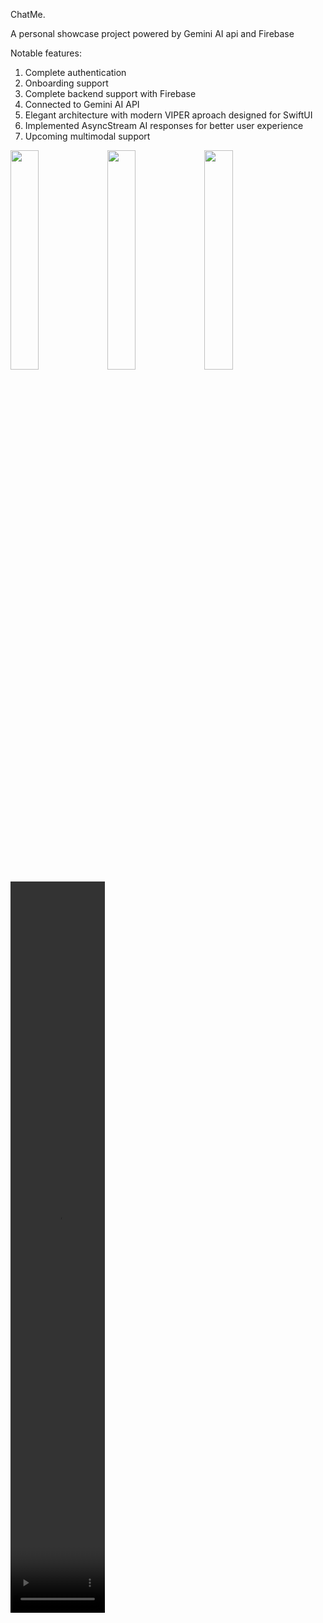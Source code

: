 ChatMe.

A personal showcase project powered by Gemini AI api and Firebase

Notable features: 
1. Complete authentication
2. Onboarding support
3. Complete backend support with Firebase
4. Connected to Gemini AI API
5. Elegant architecture with modern VIPER aproach designed for SwiftUI
6. Implemented AsyncStream AI responses for better user experience
7. Upcoming multimodal support


<img src="https://github.com/user-attachments/assets/ba008cfe-d0ab-4d53-97b8-27a7524eb51c" width="30%" height="30%">
<img src="https://github.com/user-attachments/assets/93f76981-5eae-40af-88f3-979a8ef0a5c1" width="30%" height="30%">
<img src="https://github.com/user-attachments/assets/0006647f-d4b1-4194-8d9e-812c7e456e9e" width="30%" height="30%">
<!-- <img src="https://github.com/user-attachments/assets/4799ea34-4780-43ab-8f03-c5dcf54caca5" width="30%" height="30%"> -->
<!-- <video src="https://github.com/user-attachments/assets/99bc6588-f26d-44de-8735-d7d8a568c62c" width="30%" height="30%"> -->
<video src="https://github.com/user-attachments/assets/72a29c4a-905b-4ba7-a2f2-c5d30e4cf1d4" width="30%" height="30%">
